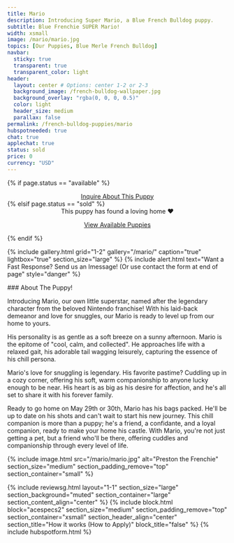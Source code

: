 ```yaml
---
title: Mario
description: Introducing Super Mario, a Blue French Bulldog puppy.
subtitle: Blue Frenchie SUPER Mario!
width: xsmall
image: /mario/mario.jpg
topics: [Our Puppies, Blue Merle French Bulldog]
navbar:
  sticky: true
  transparent: true
  transparent_color: light
header:
  layout: center # Options: center 1-2 or 2-3
  background_image: /french-bulldog-wallpaper.jpg
  background_overlay: "rgba(0, 0, 0, 0.5)"
  color: light
  header_size: medium
  parallax: false
permalink: /french-bulldog-puppies/mario
hubspotneeded: true
chat: true
applechat: true
status: sold
price: 0
currency: "USD"
---
```

{% if page.status == "available" %}
  <center>
    <a class="uk-button uk-button-danger uk-border-pill" href="/contact">
      Inquire About This Puppy
    </a>
  </center>
{% elsif page.status == "sold" %}
  <center>
    <div class="uk-alert-success uk-border-pill uk-text-bold uk-padding-small" uk-alert>
      This puppy has found a loving home ❤️
    </div>
    <p class="uk-text-center">
      <a href="/french-bulldog-puppies/" class="uk-button uk-button-primary uk-border-pill">
        View Available Puppies
      </a>
    </p>
  </center>
{% endif %}

{% include gallery.html 
	grid="1-2"
	gallery="/mario/"
	caption="true"
	lightbox="true"
  section_size="large"
%}
{% include alert.html text="Want a Fast Response? Send us an Imessage! (Or use contact the form at end of page" style="danger" %}
<div
    class="apple-business-chat-banner-container"
    data-apple-business-id="aea0f1e1-d35e-4943-a9f1-141bc4d2db78"
    data-apple-business-phone="+12127390182"
    data-apple-banner-cta="Imessage Us!"
    data-apple-banner-context="If you have an Iphone you'll see the chat, ID, if not you'll only see the phone icon"
    data-apple-banner-rounded-corners="false"
></div>
### About The Puppy!

Introducing Mario, our own little superstar, named after the legendary character from the beloved Nintendo franchise! With his laid-back demeanor and love for snuggles, our Mario is ready to level up from our home to yours.

His personality is as gentle as a soft breeze on a sunny afternoon. Mario is the epitome of "cool, calm, and collected". He approaches life with a relaxed gait, his adorable tail wagging leisurely, capturing the essence of his chill persona.

Mario's love for snuggling is legendary. His favorite pastime? Cuddling up in a cozy corner, offering his soft, warm companionship to anyone lucky enough to be near. His heart is as big as his desire for affection, and he's all set to share it with his forever family.

Ready to go home on May 29th or 30th, Mario has his bags packed. He'll be up to date on his shots and can't wait to start his new journey. This chill companion is more than a puppy; he's a friend, a confidante, and a loyal companion, ready to make your home his castle. With Mario, you're not just getting a pet, but a friend who'll be there, offering cuddles and companionship through every level of life.

{% include image.html 
	src="/mario/mario.jpg"
  alt="Preston the Frenchie"
  section_size="medium"
  section_padding_remove="top"
  section_container="small"
%}

{% include reviewsg.html
   layout="1-1"
  section_size="large"
  section_background="muted"
  section_container="large"
  section_content_align="center"
%}
{% include block.html 
  block="acespecs2"
  section_size="medium"
  section_padding_remove="top"
  section_container="xsmall"
  section_header_align="center"
  section_title="How it works (How to Apply)"
  block_title="false"
%}
{% include hubspotform.html %}




<script type="application/ld+json">
{
  "@context": "https://schema.org/",
  "@type": "Product",
  "name": "Mario",
  "offers": {
    "@type": "Offer",
    "priceCurrency": "USD",
    "price": "0",
    "availability": "https://schema.org/SoldOut"
  }
}
</script>
